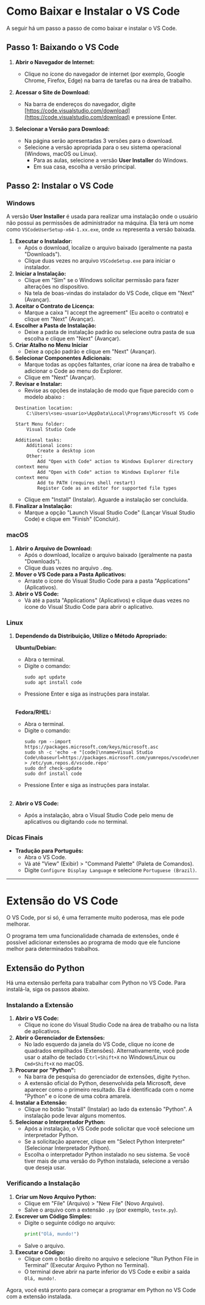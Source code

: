 # Como Baixar e Instalar o VS Code

A seguir há um passo a passo de como baixar e instalar o VS Code.

## Passo 1: Baixando o VS Code

1. **Abrir o Navegador de Internet:**
    - Clique no ícone do navegador de internet (por exemplo, Google Chrome, Firefox, Edge) na barra de tarefas ou na área de trabalho.

2. **Acessar o Site de Download:**
    - Na barra de endereços do navegador, digite [https://code.visualstudio.com/download](https://code.visualstudio.com/download) e pressione Enter.

3. **Selecionar a Versão para Download:**
    - Na página serão apresentadas 3 versões para o download.
    - Selecione a versão apropriada para o seu sistema operacional (Windows, macOS ou Linux).
        - Para as aulas, selecione a versão **User Installer** do Windows.
        - Em sua casa, escolha a versão principal.

## Passo 2: Instalar o VS Code

### Windows

A versão **User Installer** é usada para realizar uma instalação onde o usuário não possui as permissões de administrador na máquina. Ela terá um nome como `VSCodeUserSetup-x64-1.xx.exe`, onde `xx` representa a versão baixada.

1. **Executar o Instalador:**
    - Após o download, localize o arquivo baixado (geralmente na pasta "Downloads").
    - Clique duas vezes no arquivo `VSCodeSetup.exe` para iniciar o instalador.
1. **Iniciar a Instalação:**
    - Clique em "Sim" se o Windows solicitar permissão para fazer alterações no dispositivo.
    - Na tela de boas-vindas do instalador do VS Code, clique em "Next" (Avançar).
1. **Aceitar o Contrato de Licença:**
    - Marque a caixa "I accept the agreement" (Eu aceito o contrato) e clique em "Next" (Avançar).
1. **Escolher a Pasta de Instalação:**
    - Deixe a pasta de instalação padrão ou selecione outra pasta de sua escolha e clique em "Next" (Avançar).
1. **Criar Atalho no Menu Iniciar**
    - Deixe a opção padrão e clique em "Next" (Avançar).
1. **Selecionar Componentes Adicionais:**
    - Marque todas as opções faltantes, criar ícone na área de trabalho e adicionar o Code ao menu do Explorer.
    - Clique em "Next" (Avançar).
1. **Revisar e Instalar:**
    - Revise as opções de instalação de modo que fique parecido com o modelo abaixo :
    ```
    Destination location:
        C:\Users\<seu-usuario>\AppData\Local\Programs\Microsoft VS Code

    Start Menu folder:
        Visual Studio Code

    Additional tasks:
        Additional icons:
            Create a desktop icon
        Other:
            Add "Open with Code" action to Windows Explorer directory context menu
            Add "Open with Code" action to Windows Explorer file context menu
            Add to PATH (requires shell restart)
            Register Code as an editor for supported file types
    ```
   - Clique em "Install" (Instalar). Aguarde a instalação ser concluída.
1. **Finalizar a Instalação:**
   - Marque a opção "Launch Visual Studio Code" (Lançar Visual Studio Code) e clique em "Finish" (Concluir).

### macOS

1. **Abrir o Arquivo de Download:**
   - Após o download, localize o arquivo baixado (geralmente na pasta "Downloads").
   - Clique duas vezes no arquivo `.dmg`.
2. **Mover o VS Code para a Pasta Aplicativos:**
   - Arraste o ícone do Visual Studio Code para a pasta "Applications" (Aplicativos).
3. **Abrir o VS Code:**
   - Vá até a pasta "Applications" (Aplicativos) e clique duas vezes no ícone do Visual Studio Code para abrir o aplicativo.

### Linux

1. **Dependendo da Distribuição, Utilize o Método Apropriado:**

   **Ubuntu/Debian:**
   - Abra o terminal.
   - Digite o comando:
     ```
     sudo apt update
     sudo apt install code
     ```
   - Pressione Enter e siga as instruções para instalar.<br><br>

   **Fedora/RHEL:**
   - Abra o terminal.
   - Digite o comando:
     ```
     sudo rpm --import https://packages.microsoft.com/keys/microsoft.asc
     sudo sh -c 'echo -e "[code]\nname=Visual Studio Code\nbaseurl=https://packages.microsoft.com/yumrepos/vscode\nenabled=1\ngpgcheck=1\ngpgkey=https://packages.microsoft.com/keys/microsoft.asc" > /etc/yum.repos.d/vscode.repo'
     sudo dnf check-update
     sudo dnf install code
     ```
   - Pressione Enter e siga as instruções para instalar.<br><br>

2. **Abrir o VS Code:**
   - Após a instalação, abra o Visual Studio Code pelo menu de aplicativos ou digitando `code` no terminal.

### Dicas Finais

- **Tradução para Português:**
  - Abra o VS Code.
  - Vá até "View" (Exibir) > "Command Palette" (Paleta de Comandos).
  - Digite `Configure Display Language` e selecione `Portuguese (Brazil)`.

----

# Extensão do VS Code

O VS Code, por si só, é uma ferramente muito poderosa, mas ele pode melhorar.

O programa tem uma funcionalidade chamada de extensões, onde é possível adicionar extensões ao programa de modo que ele funcione melhor para determinados trabalhos.


## Extensão do Python

Há uma extensão perfeita para trabalhar com Python no VS Code. Para instalá-la, siga os passos abaixo.

### Instalando a Extensão

1. **Abrir o VS Code:**
   - Clique no ícone do Visual Studio Code na área de trabalho ou na lista de aplicativos.
1. **Abrir o Gerenciador de Extensões:**
   - No lado esquerdo da janela do VS Code, clique no ícone de quadrados empilhados (Extensões). Alternativamente, você pode usar o atalho de teclado `Ctrl+Shift+X` no Windows/Linux ou `Cmd+Shift+X` no macOS.
1. **Procurar por "Python":**
   - Na barra de pesquisa do gerenciador de extensões, digite `Python`.
   - A extensão oficial do Python, desenvolvida pela Microsoft, deve aparecer como o primeiro resultado. Ela é identificada com o nome "Python" e o ícone de uma cobra amarela.
1. **Instalar a Extensão:**
   - Clique no botão "Install" (Instalar) ao lado da extensão "Python". A instalação pode levar alguns momentos.
1. **Selecionar o Interpretador Python:**
   - Após a instalação, o VS Code pode solicitar que você selecione um interpretador Python.
   - Se a solicitação aparecer, clique em "Select Python Interpreter" (Selecionar Interpretador Python).
   - Escolha o interpretador Python instalado no seu sistema. Se você tiver mais de uma versão do Python instalada, selecione a versão que deseja usar.

### Verificando a Instalação

1. **Criar um Novo Arquivo Python:**
   - Clique em "File" (Arquivo) > "New File" (Novo Arquivo).
   - Salve o arquivo com a extensão `.py` (por exemplo, `teste.py`).
2. **Escrever um Código Simples:**
   - Digite o seguinte código no arquivo:
     ```python
     print("Olá, mundo!")
     ```
   - Salve o arquivo.
3. **Executar o Código:**
   - Clique com o botão direito no arquivo e selecione "Run Python File in Terminal" (Executar Arquivo Python no Terminal).
   - O terminal deve abrir na parte inferior do VS Code e exibir a saída `Olá, mundo!`.

Agora, você está pronto para começar a programar em Python no VS Code com a extensão instalada.

